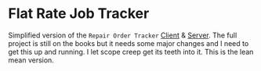 # Flat Rate Job Tracker

Simplified version of the `Repair Order Tracker` [Client](https://github.com/Daxxn/RepairOrderTrackerClient) & [Server](https://github.com/Daxxn/RepairOrderTrackerServer). The full project is still on the books but it needs some major changes and I need to get this up and running. I let scope creep get its teeth into it. This is the lean mean version.